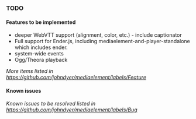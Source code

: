 ### TODO

#### Features to be implemented

* deeper WebVTT support (alignment, color, etc.) - include captionator
* Full support for Ender.js, including mediaelement-and-player-standalone which includes ender.
* system-wide events
* Ogg/Theora playback

*More items listed in https://github.com/johndyer/mediaelement/labels/Feature*


#### Known issues

*Known issues to be resolved listed in https://github.com/johndyer/mediaelement/labels/Bug*